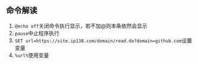 ## 命令解读
1. `@echo off`关闭命令执行显示，若不加@则本条依然会显示
2. `pause`中止程序执行
3. `SET url=https://site.ip138.com/domain/read.do?domain=github.com`设置变量
4. `%url%`使用变量
